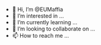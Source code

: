- 👋 Hi, I’m @EUMaffia
- 👀 I’m interested in ...
- 🌱 I’m currently learning ...
- 💞️ I’m looking to collaborate on ...
- 📫 How to reach me ...

<!---
EUMaffia/EUMaffia is a ✨ special ✨ repository because its `README.md` (this file) appears on your GitHub profile.
You can click the Preview link to take a look at your changes.
--->
